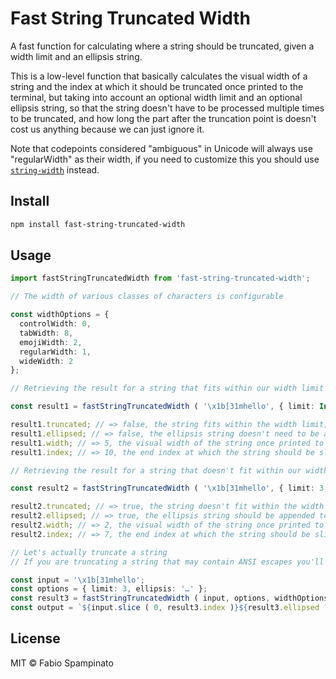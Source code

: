 # Fast String Truncated Width

A fast function for calculating where a string should be truncated, given a width limit and an ellipsis string.

This is a low-level function that basically calculates the visual width of a string and the index at which it should be truncated once printed to the terminal, but taking into account an optional width limit and an optional ellipsis string, so that the string doesn't have to be processed multiple times to be truncated, and how long the part after the truncation point is doesn't cost us anything because we can just ignore it.

Note that codepoints considered "ambiguous" in Unicode will always use "regularWidth" as their width, if you need to customize this you should use [`string-width`](https://www.npmjs.com/package/string-width) instead.

## Install

```sh
npm install fast-string-truncated-width
```

## Usage

```ts
import fastStringTruncatedWidth from 'fast-string-truncated-width';

// The width of various classes of characters is configurable

const widthOptions = {
  controlWidth: 0,
  tabWidth: 8,
  emojiWidth: 2,
  regularWidth: 1,
  wideWidth: 2
};

// Retrieving the result for a string that fits within our width limit

const result1 = fastStringTruncatedWidth ( '\x1b[31mhello', { limit: Infinity, ellipsis: '…' }, widthOptions );

result1.truncated; // => false, the string fits within the width limit, it doesn't have to be truncated
result1.ellipsed; // => false, the ellipsis string doesn't need to be appended to the string
result1.width; // => 5, the visual width of the string once printed to the terminal
result1.index; // => 10, the end index at which the string should be sliced, equal to input.length in this case

// Retrieving the result for a string that doesn't fit within our width limit

const result2 = fastStringTruncatedWidth ( '\x1b[31mhello', { limit: 3, ellipsis: '…' }, widthOptions );

result2.truncated; // => true, the string doesn't fit within the width limit, it has to be truncated
result2.ellipsed; // => true, the ellipsis string should be appended to the string (this isn't always the case, for example if our limit is 0)
result2.width; // => 2, the visual width of the string once printed to the terminal (this doesn't account for the width of the ellipsis string itself)
result2.index; // => 7, the end index at which the string should be sliced to truncate it correctly

// Let's actually truncate a string
// If you are truncating a string that may contain ANSI escapes you'll probaly want to put a "reset" escape after the sliced portion of the input

const input = '\x1b[31mhello';
const options = { limit: 3, ellipsis: '…' };
const result3 = fastStringTruncatedWidth ( input, options, widthOptions );
const output = `${input.slice ( 0, result3.index )}${result3.ellipsed ? options.ellipsis : ''}`; // => '\x1b[31mhe…'
```

## License

MIT © Fabio Spampinato
